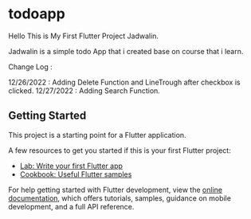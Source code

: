 # todoapp

Hello This is My First Flutter Project Jadwalin.

Jadwalin is a simple todo App that i created base on course that i learn.


Change Log :

12/26/2022 : Adding Delete Function and LineTrough after checkbox is clicked.
12/27/2022 : Adding Search Function.

## Getting Started

This project is a starting point for a Flutter application.

A few resources to get you started if this is your first Flutter project:

- [Lab: Write your first Flutter app](https://docs.flutter.dev/get-started/codelab)
- [Cookbook: Useful Flutter samples](https://docs.flutter.dev/cookbook)

For help getting started with Flutter development, view the
[online documentation](https://docs.flutter.dev/), which offers tutorials,
samples, guidance on mobile development, and a full API reference.
